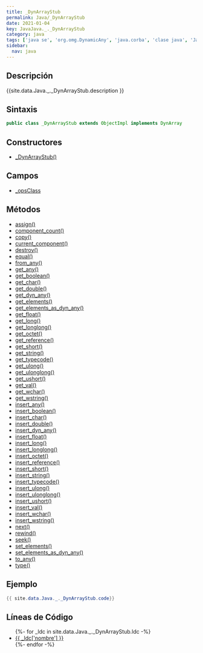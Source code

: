 ```yaml
---
title: _DynArrayStub
permalink: Java/_DynArrayStub
date: 2021-01-04
key: JavaJava._._DynArrayStub
category: java
tags: ['java se', 'org.omg.DynamicAny', 'java.corba', 'clase java', 'Java 1.0']
sidebar: 
  nav: java
---
```


## Descripción
{{site.data.Java._._DynArrayStub.description }}

## Sintaxis
~~~java
public class _DynArrayStub extends ObjectImpl implements DynArray
~~~

## Constructores
* [_DynArrayStub()](/Java/_DynArrayStub/_DynArrayStub/)

## Campos
* [_opsClass](/Java/_DynArrayStub/_opsClass)

## Métodos
* [assign()](/Java/_DynArrayStub/assign)
* [component_count()](/Java/_DynArrayStub/component_count)
* [copy()](/Java/_DynArrayStub/copy)
* [current_component()](/Java/_DynArrayStub/current_component)
* [destroy()](/Java/_DynArrayStub/destroy)
* [equal()](/Java/_DynArrayStub/equal)
* [from_any()](/Java/_DynArrayStub/from_any)
* [get_any()](/Java/_DynArrayStub/get_any)
* [get_boolean()](/Java/_DynArrayStub/get_boolean)
* [get_char()](/Java/_DynArrayStub/get_char)
* [get_double()](/Java/_DynArrayStub/get_double)
* [get_dyn_any()](/Java/_DynArrayStub/get_dyn_any)
* [get_elements()](/Java/_DynArrayStub/get_elements)
* [get_elements_as_dyn_any()](/Java/_DynArrayStub/get_elements_as_dyn_any)
* [get_float()](/Java/_DynArrayStub/get_float)
* [get_long()](/Java/_DynArrayStub/get_long)
* [get_longlong()](/Java/_DynArrayStub/get_longlong)
* [get_octet()](/Java/_DynArrayStub/get_octet)
* [get_reference()](/Java/_DynArrayStub/get_reference)
* [get_short()](/Java/_DynArrayStub/get_short)
* [get_string()](/Java/_DynArrayStub/get_string)
* [get_typecode()](/Java/_DynArrayStub/get_typecode)
* [get_ulong()](/Java/_DynArrayStub/get_ulong)
* [get_ulonglong()](/Java/_DynArrayStub/get_ulonglong)
* [get_ushort()](/Java/_DynArrayStub/get_ushort)
* [get_val()](/Java/_DynArrayStub/get_val)
* [get_wchar()](/Java/_DynArrayStub/get_wchar)
* [get_wstring()](/Java/_DynArrayStub/get_wstring)
* [insert_any()](/Java/_DynArrayStub/insert_any)
* [insert_boolean()](/Java/_DynArrayStub/insert_boolean)
* [insert_char()](/Java/_DynArrayStub/insert_char)
* [insert_double()](/Java/_DynArrayStub/insert_double)
* [insert_dyn_any()](/Java/_DynArrayStub/insert_dyn_any)
* [insert_float()](/Java/_DynArrayStub/insert_float)
* [insert_long()](/Java/_DynArrayStub/insert_long)
* [insert_longlong()](/Java/_DynArrayStub/insert_longlong)
* [insert_octet()](/Java/_DynArrayStub/insert_octet)
* [insert_reference()](/Java/_DynArrayStub/insert_reference)
* [insert_short()](/Java/_DynArrayStub/insert_short)
* [insert_string()](/Java/_DynArrayStub/insert_string)
* [insert_typecode()](/Java/_DynArrayStub/insert_typecode)
* [insert_ulong()](/Java/_DynArrayStub/insert_ulong)
* [insert_ulonglong()](/Java/_DynArrayStub/insert_ulonglong)
* [insert_ushort()](/Java/_DynArrayStub/insert_ushort)
* [insert_val()](/Java/_DynArrayStub/insert_val)
* [insert_wchar()](/Java/_DynArrayStub/insert_wchar)
* [insert_wstring()](/Java/_DynArrayStub/insert_wstring)
* [next()](/Java/_DynArrayStub/next)
* [rewind()](/Java/_DynArrayStub/rewind)
* [seek()](/Java/_DynArrayStub/seek)
* [set_elements()](/Java/_DynArrayStub/set_elements)
* [set_elements_as_dyn_any()](/Java/_DynArrayStub/set_elements_as_dyn_any)
* [to_any()](/Java/_DynArrayStub/to_any)
* [type()](/Java/_DynArrayStub/type)

## Ejemplo
~~~java
{{ site.data.Java._._DynArrayStub.code}}
~~~

## Líneas de Código
<ul>
{%- for _ldc in site.data.Java._._DynArrayStub.ldc -%}
   <li>
       <a href="{{_ldc['url'] }}">{{ _ldc['nombre'] }}</a>
   </li>
{%- endfor -%}
</ul>

